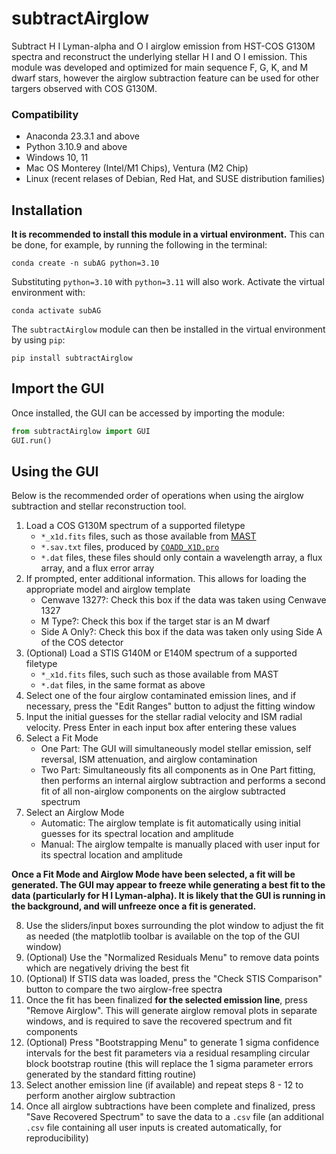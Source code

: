 # subtractAirglow
Subtract H I Lyman-alpha and O I airglow emission from HST-COS G130M spectra and reconstruct the underlying stellar H I and O I emission. This module was developed and optimized for main sequence F, G, K, and M dwarf stars, however the airglow subtraction feature can be used for other targers observed with COS G130M.

### Compatibility
- Anaconda 23.3.1 and above
- Python 3.10.9 and above
- Windows 10, 11
- Mac OS Monterey (Intel/M1 Chips), Ventura (M2 Chip)
- Linux (recent relases of Debian, Red Hat, and SUSE distribution families)

## Installation
**It is recommended to install this module in a virtual environment.** This can be done, for example, by running the following in the terminal:

```
conda create -n subAG python=3.10
```

Substituting `python=3.10` with `python=3.11` will also work. Activate the virtual environment with: 

```
conda activate subAG
```

The `subtractAirglow` module can then be installed in the virtual environment by using `pip`:

```
pip install subtractAirglow
```

## Import the GUI
Once installed, the GUI can be accessed by importing the module:
```python
from subtractAirglow import GUI
GUI.run()
```

## Using the GUI
Below is the recommended order of operations when using the airglow subtraction and stellar reconstruction tool.

1. Load a COS G130M spectrum of a supported filetype
   - `*_x1d.fits` files, such as those available from [MAST](https://mast.stsci.edu/portal/Mashup/Clients/Mast/Portal.html)
   - `*.sav.txt` files, produced by [`COADD_X1D.pro`](https://casa.colorado.edu/~danforth/science/cos/coadd_x1d.pro)
   - `*.dat` files, these files should only contain a wavelength array, a flux array, and a flux error array
2. If prompted, enter additional information. This allows for loading the appropriate model and airglow template
   - Cenwave 1327?: Check this box if the data was taken using Cenwave 1327
   - M Type?: Check this box if the target star is an M dwarf
   - Side A Only?: Check this box if the data was taken only using Side A of the COS detector
3. (Optional) Load a STIS G140M or E140M spectrum of a supported filetype
   - `*_x1d.fits` files, such such as those available from MAST
   - `*.dat` files, in the same format as above
4. Select one of the four airglow contaminated emission lines, and if necessary, press the "Edit Ranges" button to adjust the fitting window
5. Input the initial guesses for the stellar radial velocity and ISM radial velocity. Press Enter in each input box after entering these values
6. Select a Fit Mode
   - One Part: The GUI will simultaneously model stellar emission, self reversal, ISM attenuation, and airglow contamination
   - Two Part: Simultaneously fits all components as in One Part fitting, then performs an internal airglow subtraction and performs a second fit of all non-airglow components on the airglow subtracted spectrum  
7. Select an Airglow Mode
   - Automatic: The airglow template is fit automatically using initial guesses for its spectral location and amplitude
   - Manual: The airglow tempalte is manually placed with user input for its spectral location and amplitude

**Once a Fit Mode and Airglow Mode have been selected, a fit will be generated. The GUI may appear to freeze while generating a best fit to the data (particularly for H I Lyman-alpha). It is likely that the GUI is running in the background, and will unfreeze once a fit is generated.**

8. Use the sliders/input boxes surrounding the plot window to adjust the fit as needed (the matplotlib toolbar is available on the top of the GUI window)
9. (Optional) Use the "Normalized Residuals Menu" to remove data points which are negatively driving the best fit
10. (Optional) If STIS data was loaded, press the "Check STIS Comparison" button to compare the two airglow-free spectra
11. Once the fit has been finalized **for the selected emission line**, press "Remove Airglow". This will generate airglow removal plots in separate windows, and is required to save the recovered spectrum and fit components
12. (Optional) Press "Bootstrapping Menu" to generate 1 sigma confidence intervals for the best fit parameters via a residual resampling circular block bootstrap routine (this will replace the 1 sigma parameter errors generated by the standard fitting routine)
13. Select another emission line (if available) and repeat steps 8 - 12 to perform another airglow subtraction 
14. Once all airglow subtractions have been complete and finalized, press "Save Recovered Spectrum" to save the data to a `.csv` file (an additional `.csv` file containing all user inputs is created automatically, for reproducibility)
